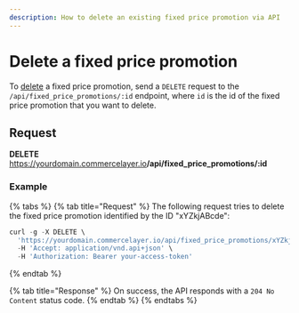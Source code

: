 ```yaml
---
description: How to delete an existing fixed price promotion via API
---
```


# Delete a fixed price promotion

To <a href="https://docs.commercelayer.io/developers/deleting-resources" target="_blank">delete</a> a fixed price promotion, send a `DELETE` request to the `/api/fixed_price_promotions/:id` endpoint, where `id` is the id of the fixed price promotion that you want to delete.

## Request

**DELETE** https://yourdomain.commercelayer.io<b>/api/fixed_price_promotions/:id</b>

### Example

{% tabs %}
{% tab title="Request" %}
The following request tries to delete the fixed price promotion identified by the ID "xYZkjABcde":

```javascript
curl -g -X DELETE \
  'https://yourdomain.commercelayer.io/api/fixed_price_promotions/xYZkjABcde' \
  -H 'Accept: application/vnd.api+json' \
  -H 'Authorization: Bearer your-access-token'
```
{% endtab %}

{% tab title="Response" %}
On success, the API responds with a `204 No Content` status code.
{% endtab %}
{% endtabs %}

